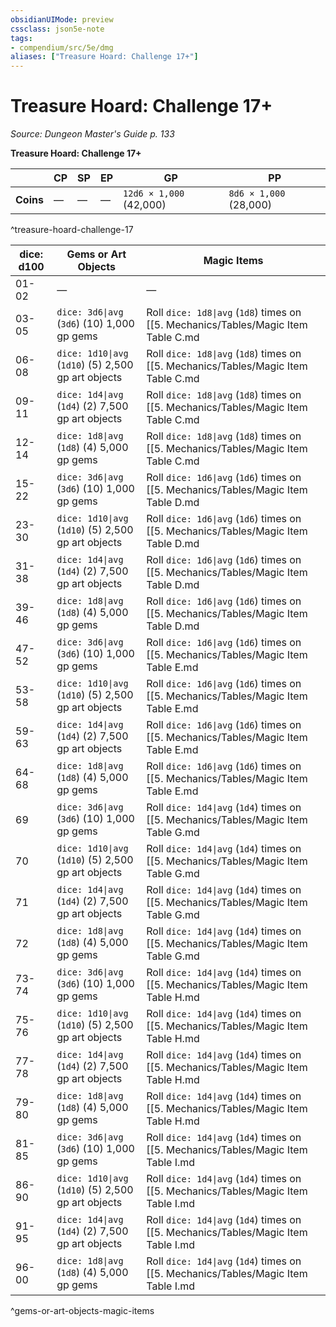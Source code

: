 ```yaml
---
obsidianUIMode: preview
cssclass: json5e-note
tags:
- compendium/src/5e/dmg
aliases: ["Treasure Hoard: Challenge 17+"]
---
```

# Treasure Hoard: Challenge 17+
*Source: Dungeon Master's Guide p. 133* 

**Treasure Hoard: Challenge 17+**

|  | CP | SP | EP | GP | PP |
|--|----|----|----|----|----|
| **Coins** | — | — | — | `12d6 × 1,000` (42,000) | `8d6 × 1,000` (28,000) |
^treasure-hoard-challenge-17

| dice: d100 | Gems or Art Objects | Magic Items |
|------------|---------------------|-------------|
| 01-02 | — | — |
| 03-05 | `dice: 3d6\|avg` (`3d6`) (10) 1,000 gp gems | Roll `dice: 1d8\|avg` (`1d8`) times on [[5. Mechanics/Tables/Magic Item Table C.md|Magic Item Table C]]. |
| 06-08 | `dice: 1d10\|avg` (`1d10`) (5) 2,500 gp art objects | Roll `dice: 1d8\|avg` (`1d8`) times on [[5. Mechanics/Tables/Magic Item Table C.md|Magic Item Table C]]. |
| 09-11 | `dice: 1d4\|avg` (`1d4`) (2) 7,500 gp art objects | Roll `dice: 1d8\|avg` (`1d8`) times on [[5. Mechanics/Tables/Magic Item Table C.md|Magic Item Table C]]. |
| 12-14 | `dice: 1d8\|avg` (`1d8`) (4) 5,000 gp gems | Roll `dice: 1d8\|avg` (`1d8`) times on [[5. Mechanics/Tables/Magic Item Table C.md|Magic Item Table C]]. |
| 15-22 | `dice: 3d6\|avg` (`3d6`) (10) 1,000 gp gems | Roll `dice: 1d6\|avg` (`1d6`) times on [[5. Mechanics/Tables/Magic Item Table D.md|Magic Item Table D]]. |
| 23-30 | `dice: 1d10\|avg` (`1d10`) (5) 2,500 gp art objects | Roll `dice: 1d6\|avg` (`1d6`) times on [[5. Mechanics/Tables/Magic Item Table D.md|Magic Item Table D]]. |
| 31-38 | `dice: 1d4\|avg` (`1d4`) (2) 7,500 gp art objects | Roll `dice: 1d6\|avg` (`1d6`) times on [[5. Mechanics/Tables/Magic Item Table D.md|Magic Item Table D]]. |
| 39-46 | `dice: 1d8\|avg` (`1d8`) (4) 5,000 gp gems | Roll `dice: 1d6\|avg` (`1d6`) times on [[5. Mechanics/Tables/Magic Item Table D.md|Magic Item Table D]]. |
| 47-52 | `dice: 3d6\|avg` (`3d6`) (10) 1,000 gp gems | Roll `dice: 1d6\|avg` (`1d6`) times on [[5. Mechanics/Tables/Magic Item Table E.md|Magic Item Table E]]. |
| 53-58 | `dice: 1d10\|avg` (`1d10`) (5) 2,500 gp art objects | Roll `dice: 1d6\|avg` (`1d6`) times on [[5. Mechanics/Tables/Magic Item Table E.md|Magic Item Table E]]. |
| 59-63 | `dice: 1d4\|avg` (`1d4`) (2) 7,500 gp art objects | Roll `dice: 1d6\|avg` (`1d6`) times on [[5. Mechanics/Tables/Magic Item Table E.md|Magic Item Table E]]. |
| 64-68 | `dice: 1d8\|avg` (`1d8`) (4) 5,000 gp gems | Roll `dice: 1d6\|avg` (`1d6`) times on [[5. Mechanics/Tables/Magic Item Table E.md|Magic Item Table E]]. |
| 69 | `dice: 3d6\|avg` (`3d6`) (10) 1,000 gp gems | Roll `dice: 1d4\|avg` (`1d4`) times on [[5. Mechanics/Tables/Magic Item Table G.md|Magic Item Table G]]. |
| 70 | `dice: 1d10\|avg` (`1d10`) (5) 2,500 gp art objects | Roll `dice: 1d4\|avg` (`1d4`) times on [[5. Mechanics/Tables/Magic Item Table G.md|Magic Item Table G]]. |
| 71 | `dice: 1d4\|avg` (`1d4`) (2) 7,500 gp art objects | Roll `dice: 1d4\|avg` (`1d4`) times on [[5. Mechanics/Tables/Magic Item Table G.md|Magic Item Table G]]. |
| 72 | `dice: 1d8\|avg` (`1d8`) (4) 5,000 gp gems | Roll `dice: 1d4\|avg` (`1d4`) times on [[5. Mechanics/Tables/Magic Item Table G.md|Magic Item Table G]]. |
| 73-74 | `dice: 3d6\|avg` (`3d6`) (10) 1,000 gp gems | Roll `dice: 1d4\|avg` (`1d4`) times on [[5. Mechanics/Tables/Magic Item Table H.md|Magic Item Table H]]. |
| 75-76 | `dice: 1d10\|avg` (`1d10`) (5) 2,500 gp art objects | Roll `dice: 1d4\|avg` (`1d4`) times on [[5. Mechanics/Tables/Magic Item Table H.md|Magic Item Table H]]. |
| 77-78 | `dice: 1d4\|avg` (`1d4`) (2) 7,500 gp art objects | Roll `dice: 1d4\|avg` (`1d4`) times on [[5. Mechanics/Tables/Magic Item Table H.md|Magic Item Table H]]. |
| 79-80 | `dice: 1d8\|avg` (`1d8`) (4) 5,000 gp gems | Roll `dice: 1d4\|avg` (`1d4`) times on [[5. Mechanics/Tables/Magic Item Table H.md|Magic Item Table H]]. |
| 81-85 | `dice: 3d6\|avg` (`3d6`) (10) 1,000 gp gems | Roll `dice: 1d4\|avg` (`1d4`) times on [[5. Mechanics/Tables/Magic Item Table I.md|Magic Item Table I]]. |
| 86-90 | `dice: 1d10\|avg` (`1d10`) (5) 2,500 gp art objects | Roll `dice: 1d4\|avg` (`1d4`) times on [[5. Mechanics/Tables/Magic Item Table I.md|Magic Item Table I]]. |
| 91-95 | `dice: 1d4\|avg` (`1d4`) (2) 7,500 gp art objects | Roll `dice: 1d4\|avg` (`1d4`) times on [[5. Mechanics/Tables/Magic Item Table I.md|Magic Item Table I]]. |
| 96-00 | `dice: 1d8\|avg` (`1d8`) (4) 5,000 gp gems | Roll `dice: 1d4\|avg` (`1d4`) times on [[5. Mechanics/Tables/Magic Item Table I.md|Magic Item Table I]]. |
^gems-or-art-objects-magic-items